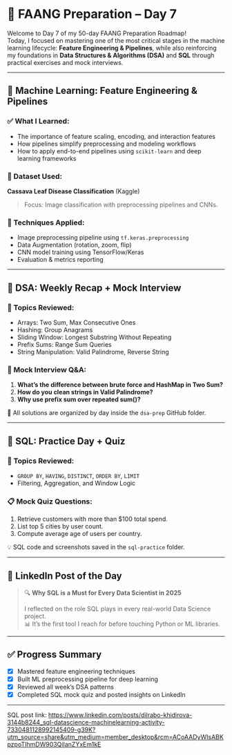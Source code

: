 # 🚀 FAANG Preparation – Day 7

Welcome to Day 7 of my 50-day FAANG Preparation Roadmap!  
Today, I focused on mastering one of the most critical stages in the machine learning lifecycle: **Feature Engineering & Pipelines**, while also reinforcing my foundations in **Data Structures & Algorithms (DSA)** and **SQL** through practical exercises and mock interviews.

---

## 📌 Machine Learning: Feature Engineering & Pipelines

### ✅ What I Learned:
- The importance of feature scaling, encoding, and interaction features
- How pipelines simplify preprocessing and modeling workflows
- How to apply end-to-end pipelines using `scikit-learn` and deep learning frameworks

### 📂 Dataset Used:
**Cassava Leaf Disease Classification** (Kaggle)  
> Focus: Image classification with preprocessing pipelines and CNNs.

### 🔧 Techniques Applied:
- Image preprocessing pipeline using `tf.keras.preprocessing`
- Data Augmentation (rotation, zoom, flip)
- CNN model training using TensorFlow/Keras
- Evaluation & metrics reporting

---

## 🧠 DSA: Weekly Recap + Mock Interview

### 🔄 Topics Reviewed:
- Arrays: Two Sum, Max Consecutive Ones
- Hashing: Group Anagrams
- Sliding Window: Longest Substring Without Repeating
- Prefix Sums: Range Sum Queries
- String Manipulation: Valid Palindrome, Reverse String

### 📝 Mock Interview Q&A:
1. **What’s the difference between brute force and HashMap in Two Sum?**
2. **How do you clean strings in Valid Palindrome?**
3. **Why use prefix sum over repeated sum()?**

📁 All solutions are organized by day inside the `dsa-prep` GitHub folder.

---

## 🧮 SQL: Practice Day + Quiz

### 🔄 Topics Reviewed:
- `GROUP BY`, `HAVING`, `DISTINCT`, `ORDER BY`, `LIMIT`
- Filtering, Aggregation, and Window Logic

### 📋 Mock Quiz Questions:
1. Retrieve customers with more than $100 total spend.
2. List top 5 cities by user count.
3. Compute average age of users per country.

💡 SQL code and screenshots saved in the `sql-practice` folder.

---

## 💼 LinkedIn Post of the Day

> 🔍 **Why SQL is a Must for Every Data Scientist in 2025**
> 
> I reflected on the role SQL plays in every real-world Data Science project.  
> 📊 It’s the first tool I reach for before touching Python or ML libraries.

---

## ✅ Progress Summary

- [x] Mastered feature engineering techniques
- [x] Built ML preprocessing pipeline for deep learning
- [x] Reviewed all week’s DSA patterns
- [x] Completed SQL mock quiz and posted insights on LinkedIn

---
SQL post link: https://www.linkedin.com/posts/dilrabo-khidirova-3144b8244_sql-datascience-machinelearning-activity-7330481128992145409-g39K?utm_source=share&utm_medium=member_desktop&rcm=ACoAADyWIsABKpzpoTIhmDW903QiIanZYxEm1kE

